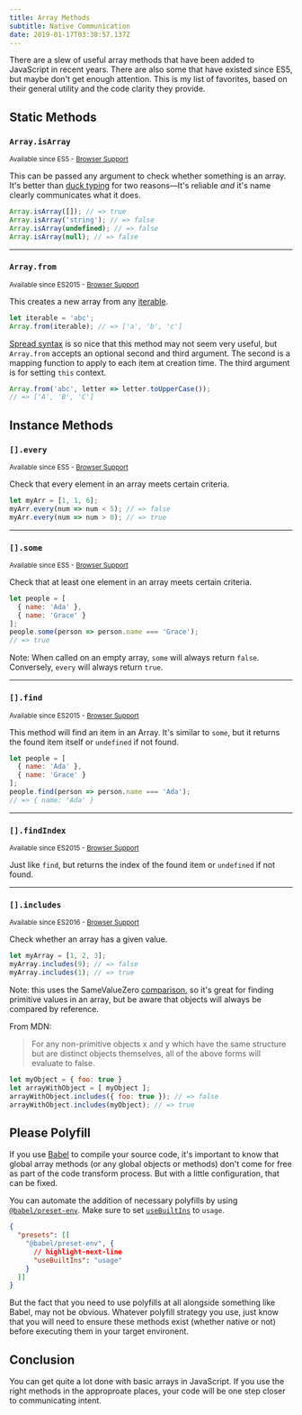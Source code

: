 ```yaml
---
title: Array Methods
subtitle: Native Communication
date: 2019-01-17T03:38:57.137Z
---
```


There are a slew of useful array methods that have been added to JavaScript in recent years. There are also some that have existed since ES5, but maybe don't get enough attention. This is my list of favorites, based on their general utility and the code clarity they provide.

## Static Methods

### `Array.isArray`
<small>Available since ES5 - [Browser Support](https://developer.mozilla.org/en-US/docs/Web/JavaScript/Reference/Global_Objects/Array/isArray#Browser_compatibility)</small>

This can be passed any argument to check whether something is an array. It's better than [duck typing](https://en.wikipedia.org/wiki/Duck_typing) for two reasons&mdash;It's reliable _and_ it's name clearly communicates what it does.

```js
Array.isArray([]); // => true
Array.isArray('string'); // => false
Array.isArray(undefined); // => false
Array.isArray(null); // => false
```

---

### `Array.from`
<small>Available since ES2015 - [Browser Support](https://developer.mozilla.org/en-US/docs/Web/JavaScript/Reference/Global_Objects/Array/from#Browser_compatibility)</small>

This creates a new array from any [iterable](https://developer.mozilla.org/en-US/docs/Web/JavaScript/Reference/Iteration_protocols#The_iterable_protocol).

```js
let iterable = 'abc';
Array.from(iterable); // => ['a', 'b', 'c']
```

[Spread syntax](https://developer.mozilla.org/en-US/docs/Web/JavaScript/Reference/Operators/Spread_syntax) is so nice that this method may not seem very useful, but `Array.from` accepts an optional second and third argument. The second is a mapping function to apply to each item at creation time. The third argument is for setting `this` context.

```js
Array.from('abc', letter => letter.toUpperCase());
// => ['A', 'B', 'C']
```

## Instance Methods

### `[].every`
<small>Available since ES5 - [Browser Support](https://developer.mozilla.org/en-US/docs/Web/JavaScript/Reference/Global_Objects/Array/every#Browser_compatibility)</small>

Check that every element in an array meets certain criteria.

```js
let myArr = [1, 1, 6];
myArr.every(num => num < 5); // => false
myArr.every(num => num > 0); // => true
```

---

### `[].some`
<small>Available since ES5 - [Browser Support](https://developer.mozilla.org/en-US/docs/Web/JavaScript/Reference/Global_Objects/Array/some#Browser_compatibility)</small>

Check that at least one element in an array meets certain criteria.

```js
let people = [
  { name: 'Ada' },
  { name: 'Grace' }
];
people.some(person => person.name === 'Grace');
// => true
```

Note: When called on an empty array, `some` will always return `false`. Conversely, `every` will always return `true`.

---

### `[].find`
<small>Available since ES2015 - [Browser Support](https://developer.mozilla.org/en-US/docs/Web/JavaScript/Reference/Global_Objects/Array/find#Browser_compatibility)</small>

This method will find an item in an Array. It's similar to `some`, but it returns the found item itself or `undefined` if not found.

```js
let people = [
  { name: 'Ada' },
  { name: 'Grace' }
];
people.find(person => person.name === 'Ada');
// => { name: 'Ada' }
```

---

### `[].findIndex`
<small>Available since ES2015 - [Browser Support](https://developer.mozilla.org/en-US/docs/Web/JavaScript/Reference/Global_Objects/Array/findIndex#Browser_compatibility)</small>

Just like `find`, but returns the index of the found item or `undefined` if not found.

---

### `[].includes`
<small>Available since ES2016 - [Browser Support](https://developer.mozilla.org/en-US/docs/Web/JavaScript/Reference/Global_Objects/Array/includes#Browser_compatibility)</small>

Check whether an array has a given value.

```js
let myArray = [1, 2, 3];
myArray.includes(9); // => false
myArray.includes(1); // => true
```

Note: this uses the SameValueZero [comparison](https://developer.mozilla.org/en-US/docs/Web/JavaScript/Equality_comparisons_and_sameness), so it's great for finding primitive values in an array, but be aware that objects will always be compared by reference.

From MDN:
> For any non-primitive objects x and y which have the same structure but are distinct objects themselves, all of the above forms will evaluate to false.

```js
let myObject = { foo: true }
let arrayWithObject = [ myObject ];
arrayWithObject.includes({ foo: true }); // => false
arrayWithObject.includes(myObject); // => true
```

## Please Polyfill
If you use [Babel](https://babeljs.io/) to compile your source code, it's important to know that global array methods (or any global objects or methods) don't come for free as part of the code transform process. But with a little configuration, that can be fixed.

You can automate the addition of necessary polyfills by using [`@babel/preset-env`](https://babeljs.io/docs/en/babel-preset-env). Make sure to set [`useBuiltIns`](https://babeljs.io/docs/en/babel-preset-env#usebuiltins) to `usage`.

<!-- .babelrc -->
```json
{
  "presets": [[
    "@babel/preset-env", {
      // highlight-next-line
      "useBuiltIns": "usage"
    }
  ]]
}
```

But the fact that you need to use polyfills at all alongside something like Babel, may not be obvious. Whatever polyfill strategy you use, just know that you will need to ensure these methods exist (whether native or not) before executing them in your target environent.

## Conclusion
You can get quite a lot done with basic arrays in JavaScript. If you use the right methods in the approproate places, your code will be one step closer to communicating intent.
